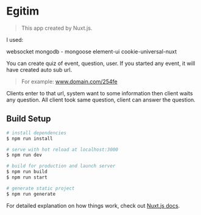 # Egitim

> This app created by Nuxt.js. 

I used:

websocket
mongodb - mongoose
element-ui
cookie-universal-nuxt

You can create quiz of event, question, user. If you started any event, it will have created auto sub url.

> For example: www.domain.com/254fe

Clients enter to that url, system want to some information then client waits any question. All client took same question, client can answer the question.


## Build Setup

``` bash
# install dependencies
$ npm run install

# serve with hot reload at localhost:3000
$ npm run dev

# build for production and launch server
$ npm run build
$ npm run start

# generate static project
$ npm run generate
```

For detailed explanation on how things work, check out [Nuxt.js docs](https://nuxtjs.org).
